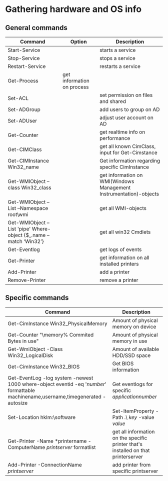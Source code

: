 # Gathering hardware and OS info

## General commands

|Command|Option|Description|
|--------|------|-----------|
|Start-Service || starts a service|
|Stop-Service || stops a service|
|Restart-Service || restarts a service|
|Get-Process| get information on process|
|Set-ACL || set permission on files and shared|
|Set-ADGroup || add users to group on AD|
|Set-ADUser || adjust user account on AD|
|Get-Counter|| get realtime info on performance|
|Get-CIMClass||get all known CimClass, input for Get-Cimstance|
|Get-CIMInstance Win32_name ||Get information regarding specific CimInstance|
|Get-WMIObject –class Win32_class || get information on WMI(Windows Management Instrumentation)-objects|
|Get-WMIObject –List –Namespace root\wmi || get all WMI-objects|
|Get-WMIObject –List 'pipe' Where-object {$_.name –match ‘Win32’} || get all win32 Cmdlets|
|Get-Eventlog|| get logs of events|
|Get-Printer|| get information on all installed printers|
|Add-Printer|| add a printer|
|Remove-Printer|| remove a printer|

## Specific commands

|Command|Description|
|--------|-----------|
|Get-CimInstance Win32_PhysicalMemory |Amount of physical memory on device|
|Get-Counter "\memory\% Commited Bytes in use" |Amount of physical memory in use|
|Get-WmiObject -Class Win32_LogicalDisk |Amount of available HDD/SSD space|
|Get-CimInstance Win32_BIOS| Get BIOS information|
|Get-EventLog -log system -newest 1000 where-object eventid -eq '*number*' formattable machinename,username,timegenerated -autosize|Get eventlogs for specific *applicationnumber*|
|Set-Location hklm:\software | Set-ItemProperty -Path .\ *key* -value *value*|| set value for registry-entry|
|Get-Printer -Name *printername -ComputerName *printserver* formatlist| get all information on the specific printer that's installed on that printerserver|
|Add-Printer -ConnectionName *printserver* | add printer from specific printserver|